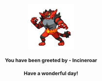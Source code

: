 <p align="center">
    <img src="https://raw.githubusercontent.com/PokeAPI/sprites/master/sprites/pokemon/727.png" width="150" height="150">
</p>
<h3 align="center">You have been greeted by - <b>Incineroar</b></h3>
<h3 align="center">Have a wonderful day!</h3>
